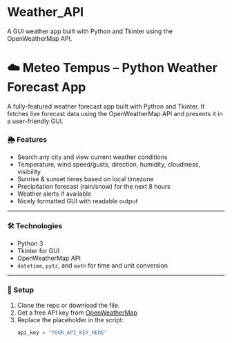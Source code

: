 # Weather_API
A GUI weather app built with Python and Tkinter using the OpenWeatherMap API.

# ☁️ Meteo Tempus – Python Weather Forecast App

A fully-featured weather forecast app built with Python and Tkinter. It fetches live forecast data using the OpenWeatherMap API and presents it in a user-friendly GUI.

### 🌦 Features
- Search any city and view current weather conditions
- Temperature, wind speed/gusts, direction, humidity, cloudiness, visibility
- Sunrise & sunset times based on local timezone
- Precipitation forecast (rain/snow) for the next 8 hours
- Weather alerts if available
- Nicely formatted GUI with readable output

---

### 🛠 Technologies
- Python 3
- Tkinter for GUI
- OpenWeatherMap API
- `datetime`, `pytz`, and `math` for time and unit conversion

---

### 🔐 Setup
1. Clone the repo or download the file.
2. Get a free API key from [OpenWeatherMap](https://openweathermap.org/api)
3. Replace the placeholder in the script:
   ```python
   api_key = "YOUR_API_KEY_HERE"
